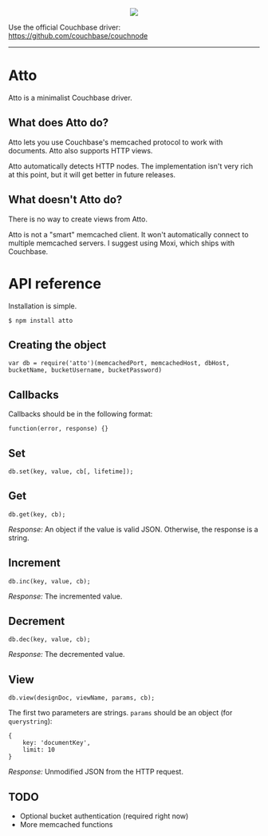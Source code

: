 <p align=center><img src="http://i.imgur.com/7tZPxba.png"/></p>

Use the official Couchbase driver: https://github.com/couchbase/couchnode

----

Atto
====
Atto is a minimalist Couchbase driver.

What does Atto do?
----
Atto lets you use Couchbase's memcached protocol to work with documents. Atto also supports HTTP views.

Atto automatically detects HTTP nodes. The implementation isn't very rich at this point, but it will get better in future releases.

What doesn't Atto do?
----
There is no way to create views from Atto.

Atto is not a "smart" memcached client. It won't automatically connect to multiple memcached servers. I suggest using Moxi, which ships with Couchbase.

API reference
====
Installation is simple.

	$ npm install atto

Creating the object
----
	var db = require('atto')(memcachedPort, memcachedHost, dbHost, bucketName, bucketUsername, bucketPassword)

Callbacks
----
Callbacks should be in the following format:

	function(error, response) {}

Set
----
	db.set(key, value, cb[, lifetime]);

Get
----
	db.get(key, cb);

*Response:* An object if the value is valid JSON. Otherwise, the response is a string.

Increment
----
	db.inc(key, value, cb);

*Response:* The incremented value.

Decrement
----
	db.dec(key, value, cb);

*Response:* The decremented value.

View
----
	db.view(designDoc, viewName, params, cb);

The first two parameters are strings. `params` should be an object (for `querystring`):

	{
		key: 'documentKey',
		limit: 10
	}

*Response:* Unmodified JSON from the HTTP request.

TODO
----
* Optional bucket authentication (required right now)
* More memcached functions
